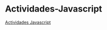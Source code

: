 # Actividades-Javascript

<a href="[https://javascriptejerciciosasir.netlify.app](https://actividadesjavascript.netlify.app)">Actividades Javascript</a>

